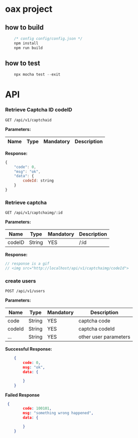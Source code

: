# oax project

## how to build
```js
    /* config config/config.json */
    npm install
    npm run build
```

## how to test
```js
    npx mocha test --exit
```
# API 
### Retrieve Captcha ID codeID
`GET /api/v1/captchaid`


**Parameters:**

| Name | Type | Mandatory | Description |
| ---- | ---- | --------- | ----------- |

**Response:**
```js
{
    "code": 0,
    "msg": "ok",
    "data": {
        codeId: string
    }
}
```


### Retrieve captcha
`GET /api/v1/captchaimg/:id`


**Parameters:**

| Name         | Type   | Mandatory | Description |
| ------------ | ------ | --------- | ----------- |
| codeID | String | YES       | /:id        |

**Response:**
```js
// response is a gif  
// <img src="http://localhost/api/v1/captchaimg/codeId">
```


### create users
`POST /api/v1/users`


**Parameters:**

| Name   | Type   | Mandatory | Description    |
| ------ | ------ | --------- | -------------- |
| code   | String | YES       | captcha code   |
| codeId | String | YES       | captcha codeId |
| ...    | String | YES       | other user parameters   |

**Successful Response:**
```json
    {
        code: 0,
        msg: "ok",
        data: {

        }
    }
```

**Failed Response**
```json
 {
        code: 100101,
        msg: "something wrong happened",
        data: {

        }
    }

```
